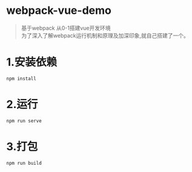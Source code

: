 # webpack-vue-demo
> 基于webpack 从0-1搭建vue开发环境<br>
> 为了深入了解webpack运行机制和原理及加深印象,就自己搭建了一个。

# 1.安装依赖
```
npm install
```

# 2.运行
```
npm run serve
```

# 3.打包
```
npm run build
```